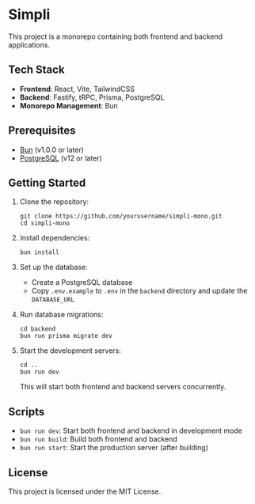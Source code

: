 # Simpli

This project is a monorepo containing both frontend and backend applications.

## Tech Stack

- **Frontend**: React, Vite, TailwindCSS
- **Backend**: Fastify, tRPC, Prisma, PostgreSQL
- **Monorepo Management**: Bun

## Prerequisites

- [Bun](https://bun.sh/) (v1.0.0 or later)
- [PostgreSQL](https://www.postgresql.org/) (v12 or later)

## Getting Started

1. Clone the repository:

   ```
   git clone https://github.com/yourusername/simpli-mono.git
   cd simpli-mono
   ```

2. Install dependencies:

   ```
   bun install
   ```

3. Set up the database:

   - Create a PostgreSQL database
   - Copy `.env.example` to `.env` in the `backend` directory and update the `DATABASE_URL`

4. Run database migrations:

   ```
   cd backend
   bun run prisma migrate dev
   ```

5. Start the development servers:

   ```
   cd ..
   bun run dev
   ```

   This will start both frontend and backend servers concurrently.

## Scripts

- `bun run dev`: Start both frontend and backend in development mode
- `bun run build`: Build both frontend and backend
- `bun run start`: Start the production server (after building)

## License

This project is licensed under the MIT License.
